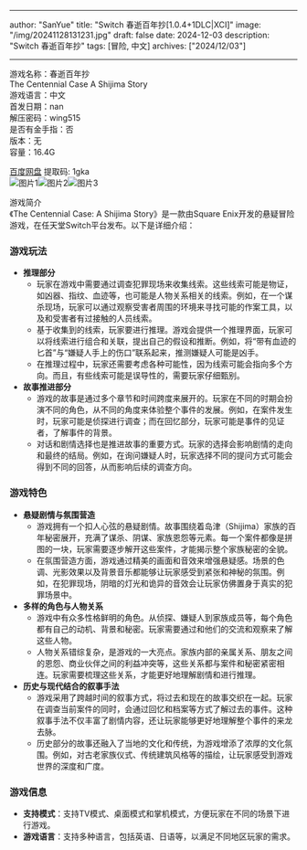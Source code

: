 
---
author: "SanYue"
title: "Switch 春逝百年抄[1.0.4+1DLC|XCI]"
image: "/img/20241128131231.jpg"
draft: false
date: 2024-12-03
description: "Switch 春逝百年抄"
tags: [冒险, 中文]
archives: ["2024/12/03"]

---

游戏名称：春逝百年抄   
The Centennial Case A Shijima Story    
游戏语言：中文  
首发日期：nan  
解压密码：wing515  
是否有金手指：否  
版本：无   
容量：16.4G

[百度网盘](https://pan.baidu.com/s/1NVdysDizrA0H1oaSNwc8gw) 提取码: 1gka  
![图片1](/img/04bdac.jpg)![图片2](/img/bbc108.jpg)![图片3](/img/81870b.jpg)  

游戏简介  
《The Centennial Case: A Shijima Story》是一款由Square Enix开发的悬疑冒险游戏，在任天堂Switch平台发布。以下是详细介绍：

### 游戏玩法
- **推理部分**
    - 玩家在游戏中需要通过调查犯罪现场来收集线索。这些线索可能是物证，如凶器、指纹、血迹等，也可能是人物关系相关的线索。例如，在一个谋杀现场，玩家可以通过观察受害者周围的环境来寻找可能的作案工具，以及和受害者有过接触的人员线索。
    - 基于收集到的线索，玩家要进行推理。游戏会提供一个推理界面，玩家可以将线索进行组合和关联，提出自己的假设和推断。例如，将“带有血迹的匕首”与“嫌疑人手上的伤口”联系起来，推测嫌疑人可能是凶手。
    - 在推理过程中，玩家还需要考虑各种可能性，因为线索可能会指向多个方向。而且，有些线索可能是误导性的，需要玩家仔细甄别。
- **故事推进部分**
    - 游戏的故事是通过多个章节和时间跨度来展开的。玩家在不同的时期会扮演不同的角色，从不同的角度来体验整个事件的发展。例如，在案件发生时，玩家可能是侦探进行调查；而在回忆部分，玩家可能是事件的见证者，了解事件的背景。
    - 对话和剧情选择也是推进故事的重要方式。玩家的选择会影响剧情的走向和最终的结局。例如，在询问嫌疑人时，玩家选择不同的提问方式可能会得到不同的回答，从而影响后续的调查方向。

### 游戏特色
- **悬疑剧情与氛围营造**
    - 游戏拥有一个扣人心弦的悬疑剧情。故事围绕着岛津（Shijima）家族的百年秘密展开，充满了谋杀、阴谋、家族恩怨等元素。每一个案件都像是拼图的一块，玩家需要逐步解开这些案件，才能揭示整个家族秘密的全貌。
    - 在氛围营造方面，游戏通过精美的画面和音效来增强悬疑感。场景的色调、光影效果以及背景音乐都能够让玩家感受到紧张和神秘的氛围。例如，在犯罪现场，阴暗的灯光和诡异的音效会让玩家仿佛置身于真实的犯罪场景中。
- **多样的角色与人物关系**
    - 游戏中有众多性格鲜明的角色。从侦探、嫌疑人到家族成员等，每个角色都有自己的动机、背景和秘密。玩家需要通过和他们的交流和观察来了解这些人物。
    - 人物关系错综复杂，是游戏的一大亮点。家族内部的亲属关系、朋友之间的恩怨、商业伙伴之间的利益冲突等，这些关系都与案件和秘密紧密相连。玩家需要梳理这些关系，才能更好地理解剧情和进行推理。
- **历史与现代结合的叙事手法**
    - 游戏采用了跨越时间的叙事方式，将过去和现在的故事交织在一起。玩家在调查当前案件的同时，会通过回忆和档案等方式了解过去的事件。这种叙事手法不仅丰富了剧情内容，还让玩家能够更好地理解整个事件的来龙去脉。
    - 历史部分的故事还融入了当地的文化和传统，为游戏增添了浓厚的文化氛围。例如，对古老家族仪式、传统建筑风格等的描绘，让玩家感受到游戏世界的深度和广度。

### 游戏信息
- **支持模式**：支持TV模式、桌面模式和掌机模式，方便玩家在不同的场景下进行游戏。
- **游戏语言**：支持多种语言，包括英语、日语等，以满足不同地区玩家的需求。
